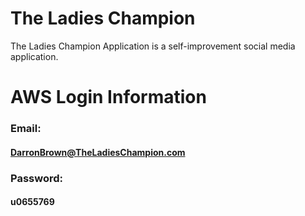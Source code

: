 # The Ladies Champion
The Ladies Champion Application is a self-improvement social media application. 

# AWS Login Information

### Email:
#### DarronBrown@TheLadiesChampion.com

### Password: 
#### u0655769


